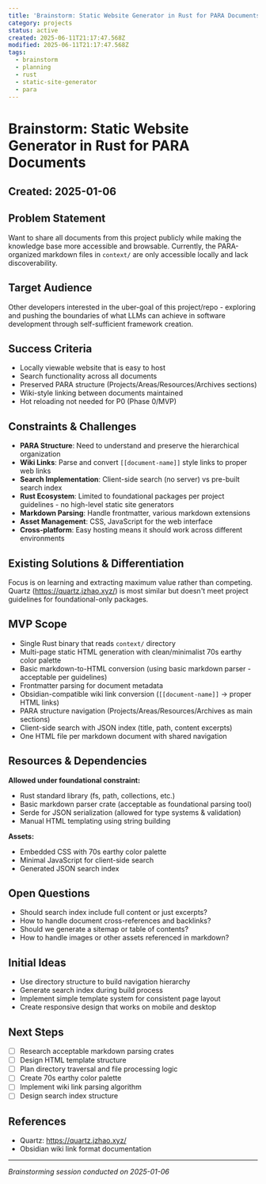 ```yaml
---
title: 'Brainstorm: Static Website Generator in Rust for PARA Documents'
category: projects
status: active
created: 2025-06-11T21:17:47.568Z
modified: 2025-06-11T21:17:47.568Z
tags:
  - brainstorm
  - planning
  - rust
  - static-site-generator
  - para
---
```


# Brainstorm: Static Website Generator in Rust for PARA Documents

## Created: 2025-01-06

## Problem Statement

Want to share all documents from this project publicly while making the knowledge base more accessible and browsable. Currently, the PARA-organized markdown files in `context/` are only accessible locally and lack discoverability.

## Target Audience

Other developers interested in the uber-goal of this project/repo - exploring and pushing the boundaries of what LLMs can achieve in software development through self-sufficient framework creation.

## Success Criteria

- Locally viewable website that is easy to host
- Search functionality across all documents
- Preserved PARA structure (Projects/Areas/Resources/Archives sections)
- Wiki-style linking between documents maintained
- Hot reloading not needed for P0 (Phase 0/MVP)

## Constraints & Challenges

- **PARA Structure**: Need to understand and preserve the hierarchical organization
- **Wiki Links**: Parse and convert `[[document-name]]` style links to proper web links
- **Search Implementation**: Client-side search (no server) vs pre-built search index
- **Rust Ecosystem**: Limited to foundational packages per project guidelines - no high-level static site generators
- **Markdown Parsing**: Handle frontmatter, various markdown extensions
- **Asset Management**: CSS, JavaScript for the web interface
- **Cross-platform**: Easy hosting means it should work across different environments

## Existing Solutions & Differentiation

Focus is on learning and extracting maximum value rather than competing. Quartz (https://quartz.jzhao.xyz/) is most similar but doesn't meet project guidelines for foundational-only packages.

## MVP Scope

- Single Rust binary that reads `context/` directory
- Multi-page static HTML generation with clean/minimalist 70s earthy color palette
- Basic markdown-to-HTML conversion (using basic markdown parser - acceptable per guidelines)
- Frontmatter parsing for document metadata
- Obsidian-compatible wiki link conversion (`[[document-name]]` → proper HTML links)
- PARA structure navigation (Projects/Areas/Resources/Archives as main sections)
- Client-side search with JSON index (title, path, content excerpts)
- One HTML file per markdown document with shared navigation

## Resources & Dependencies

**Allowed under foundational constraint:**

- Rust standard library (fs, path, collections, etc.)
- Basic markdown parser crate (acceptable as foundational parsing tool)
- Serde for JSON serialization (allowed for type systems & validation)
- Manual HTML templating using string building

**Assets:**

- Embedded CSS with 70s earthy color palette
- Minimal JavaScript for client-side search
- Generated JSON search index

## Open Questions

- Should search index include full content or just excerpts?
- How to handle document cross-references and backlinks?
- Should we generate a sitemap or table of contents?
- How to handle images or other assets referenced in markdown?

## Initial Ideas

- Use directory structure to build navigation hierarchy
- Generate search index during build process
- Implement simple template system for consistent page layout
- Create responsive design that works on mobile and desktop

## Next Steps

- [ ] Research acceptable markdown parsing crates
- [ ] Design HTML template structure
- [ ] Plan directory traversal and file processing logic
- [ ] Create 70s earthy color palette
- [ ] Implement wiki link parsing algorithm
- [ ] Design search index structure

## References

- Quartz: https://quartz.jzhao.xyz/
- Obsidian wiki link format documentation

---

_Brainstorming session conducted on 2025-01-06_
